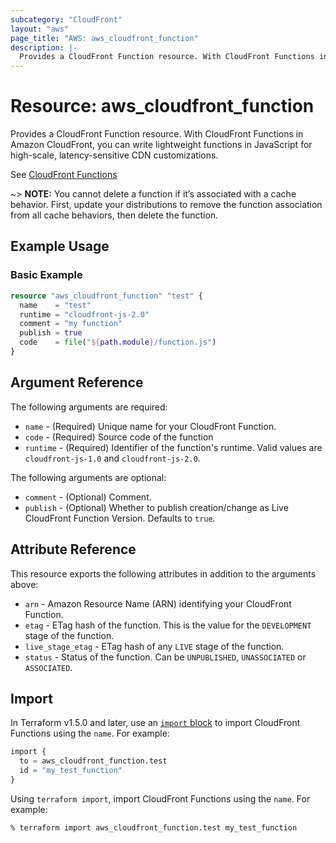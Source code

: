```yaml
---
subcategory: "CloudFront"
layout: "aws"
page_title: "AWS: aws_cloudfront_function"
description: |-
  Provides a CloudFront Function resource. With CloudFront Functions in Amazon CloudFront, you can write lightweight functions in JavaScript for high-scale, latency-sensitive CDN customizations.
---
```


# Resource: aws_cloudfront_function

Provides a CloudFront Function resource. With CloudFront Functions in Amazon CloudFront, you can write lightweight functions in JavaScript for high-scale, latency-sensitive CDN customizations.

See [CloudFront Functions](https://docs.aws.amazon.com/AmazonCloudFront/latest/DeveloperGuide/cloudfront-functions.html)

~> **NOTE:** You cannot delete a function if it’s associated with a cache behavior. First, update your distributions to remove the function association from all cache behaviors, then delete the function.

## Example Usage

### Basic Example

```terraform
resource "aws_cloudfront_function" "test" {
  name    = "test"
  runtime = "cloudfront-js-2.0"
  comment = "my function"
  publish = true
  code    = file("${path.module}/function.js")
}
```

## Argument Reference

The following arguments are required:

* `name` - (Required) Unique name for your CloudFront Function.
* `code` - (Required) Source code of the function
* `runtime` - (Required) Identifier of the function's runtime. Valid values are `cloudfront-js-1.0` and `cloudfront-js-2.0`.

The following arguments are optional:

* `comment` - (Optional) Comment.
* `publish` - (Optional) Whether to publish creation/change as Live CloudFront Function Version. Defaults to `true`.

## Attribute Reference

This resource exports the following attributes in addition to the arguments above:

* `arn` - Amazon Resource Name (ARN) identifying your CloudFront Function.
* `etag` - ETag hash of the function. This is the value for the `DEVELOPMENT` stage of the function.
* `live_stage_etag` - ETag hash of any `LIVE` stage of the function.
* `status` - Status of the function. Can be `UNPUBLISHED`, `UNASSOCIATED` or `ASSOCIATED`.

## Import

In Terraform v1.5.0 and later, use an [`import` block](https://developer.hashicorp.com/terraform/language/import) to import CloudFront Functions using the `name`. For example:

```terraform
import {
  to = aws_cloudfront_function.test
  id = "my_test_function"
}
```

Using `terraform import`, import CloudFront Functions using the `name`. For example:

```console
% terraform import aws_cloudfront_function.test my_test_function
```
